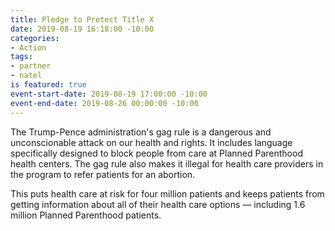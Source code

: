```yaml
---
title: Pledge to Protect Title X
date: 2019-08-19 16:18:00 -10:00
categories:
- Action
tags:
- partner
- natel
is featured: true
event-start-date: 2019-08-19 17:00:00 -10:00
event-end-date: 2019-08-26 00:00:00 -10:00
---
```


The Trump-Pence administration's gag rule is a dangerous and unconscionable attack on our health and rights. It includes language specifically designed to block people from care at Planned Parenthood health centers. The gag rule also makes it illegal for health care providers in the program to refer patients for an abortion.

This puts health care at risk for four million patients and keeps patients from getting information about all of their health care options — including 1.6 million Planned Parenthood patients.